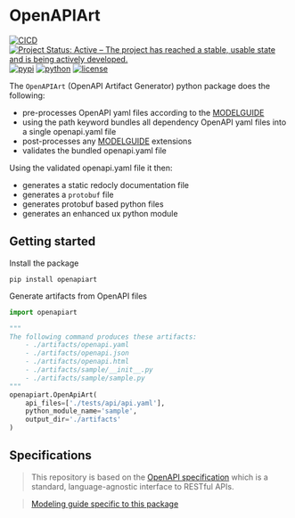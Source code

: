 # OpenAPIArt 

[![CICD](https://github.com/open-traffic-generator/openapiart/workflows/CICD/badge.svg)](https://github.com/open-traffic-generator/openapiart/actions)
[![Project Status: Active – The project has reached a stable, usable state and is being actively developed.](https://www.repostatus.org/badges/latest/active.svg)](https://www.repostatus.org/#active)
[![pypi](https://img.shields.io/pypi/v/openapiart.svg)](https://pypi.org/project/openapiart)
[![python](https://img.shields.io/pypi/pyversions/snappi.svg)](https://pypi.python.org/pypi/snappi)
[![license](https://img.shields.io/badge/license-MIT-green.svg)](https://en.wikipedia.org/wiki/MIT_License)


The `OpenAPIArt` (OpenAPI Artifact Generator) python package does the following:
- pre-processes OpenAPI yaml files according to the [MODELGUIDE](../main/MODELGUIDE.md)
- using the path keyword bundles all dependency OpenAPI yaml files into a single openapi.yaml file
- post-processes any [MODELGUIDE](../main/MODELGUIDE.md) extensions
- validates the bundled openapi.yaml file

Using the validated openapi.yaml file it then:
- generates a static redocly documentation file 
- generates a `protobuf` file
- generates protobuf based python files
- generates an enhanced ux python module

## Getting started
Install the package
```
pip install openapiart
```

Generate artifacts from OpenAPI files
```python
import openapiart

""" 
The following command produces these artifacts:
    - ./artifacts/openapi.yaml
    - ./artifacts/openapi.json
    - ./artifacts/openapi.html
    - ./artifacts/sample/__init__.py
    - ./artifacts/sample/sample.py
"""
openapiart.OpenApiArt(
    api_files=['./tests/api/api.yaml'], 
    python_module_name='sample', 
    output_dir='./artifacts'
)
```

## Specifications
> This repository is based on the [OpenAPI specification](
https://github.com/OAI/OpenAPI-Specification/blob/master/versions/3.0.3.md) 
which is a standard, language-agnostic interface to RESTful APIs. 

> [Modeling guide specific to this package](../main/MODELGUIDE.md)


